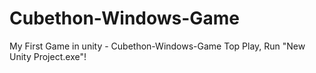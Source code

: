 # Cubethon-Windows-Game
My First Game in unity - Cubethon-Windows-Game
Top Play, Run "New Unity Project.exe"!
